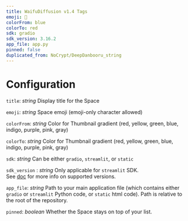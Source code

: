 ```yaml
---
title: WaifuDiffusion v1.4 Tags
emoji: 💬
colorFrom: blue
colorTo: red
sdk: gradio
sdk_version: 3.16.2
app_file: app.py
pinned: false
duplicated_from: NoCrypt/DeepDanbooru_string
---
```


# Configuration

`title`: _string_
Display title for the Space

`emoji`: _string_
Space emoji (emoji-only character allowed)

`colorFrom`: _string_
Color for Thumbnail gradient (red, yellow, green, blue, indigo, purple, pink, gray)

`colorTo`: _string_
Color for Thumbnail gradient (red, yellow, green, blue, indigo, purple, pink, gray)

`sdk`: _string_
Can be either `gradio`, `streamlit`, or `static`

`sdk_version` : _string_
Only applicable for `streamlit` SDK.  
See [doc](https://hf.co/docs/hub/spaces) for more info on supported versions.

`app_file`: _string_
Path to your main application file (which contains either `gradio` or `streamlit` Python code, or `static` html code).
Path is relative to the root of the repository.

`pinned`: _boolean_
Whether the Space stays on top of your list.

